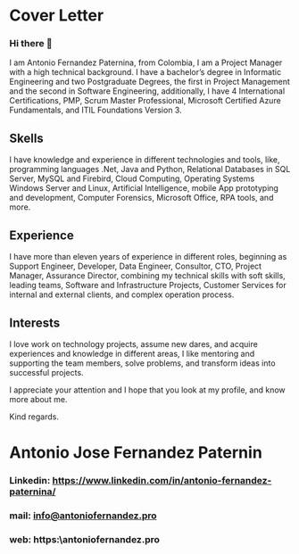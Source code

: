 # Cover Letter

### Hi there 👋


I am Antonio Fernandez Paternina, from Colombia, I am a Project Manager with a high technical background. I have a bachelor’s degree in Informatic Engineering and two Postgraduate Degrees, the first in Project Management and the second in Software Engineering, additionally, I have 4 International Certifications, PMP, Scrum Master Professional, Microsoft Certified Azure Fundamentals, and ITIL Foundations Version 3.

## Skells

I have knowledge and experience in different technologies and tools, like, programming languages .Net, Java and Python, Relational Databases in SQL Server, MySQL and Firebird, Cloud Computing, Operating Systems Windows Server and Linux, Artificial Intelligence, mobile App prototyping and development, Computer Forensics, Microsoft Office, RPA tools, and more.

## Experience

I have more than eleven years of experience in different roles, beginning as Support Engineer, Developer, Data Engineer, Consultor, CTO, Project Manager, Assurance Director, combining my technical skills with soft skills, leading teams, Software and Infrastructure Projects, Customer Services for internal and external clients, and complex operation process.

## Interests

I love work on technology projects, assume new dares, and acquire experiences and knowledge in different areas, I like mentoring and supporting the team members, solve problems, and transform ideas into successful projects.


I appreciate your attention and I hope that you look at my profile, and know more about me.



Kind regards.

# Antonio Jose Fernandez Paternin
### Linkedin: https://www.linkedin.com/in/antonio-fernandez-paternina/
### mail: info@antoniofernandez.pro
### web: https:\\antoniofernandez.pro
